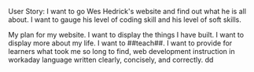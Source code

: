 User Story: I want to go Wes Hedrick's website and find out what he is all about. I want to gauge his level of coding skill and his level of soft skills. 


My plan for my website. I want to display the things I have built. I want to display more about my life. I want to ##teach##. I want to provide for learners what took me so long to find, web development instruction in workaday language written clearly, concisely, and correctly. dd